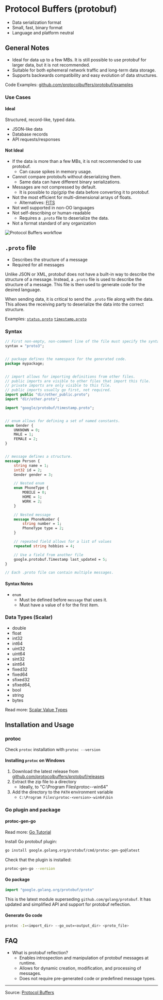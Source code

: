 # Protocol Buffers (protobuf)

- Data serialization format
- Small, fast, binary format
- Language and platform neutral

## General Notes

- Ideal for data up to a few MBs. It is still possible to use protobuf for larger data, but it is not recommended.
- Suitable for both ephemeral network traffic and long-term data storage.
- Supports backwards compatibility and easy evolution of data structures.

Code Examples: [github.com/protocolbuffers/protobuf/examples](https://github.com/protocolbuffers/protobuf/tree/main/examples)

### Use Cases

#### Ideal

Structured, record-like, typed data.

- JSON-like data
- Database records
- API requests/responses

#### Not Ideal

- If the data is more than a few MBs, it is not recommended to use protobuf.
  - Can cause spikes in memory usage.
- Cannot compare protobufs without deserializing them.
  - Same data can have different binary serializations.
- Messages are not compressed by default.
  - It is possible to zip/gzip the data before converting it to protobuf.
- Not the most efficient for multi-dimensional arrays of floats.
  - Alternatives: [FITS](https://en.wikipedia.org/wiki/FITS)
- Not well supported in non-OO languages
- Not self-describing or human-readable
  - Requires a `.proto` file to deserialize the data.
- Not a format standard of any organization

![Protocol Buffers workflow](https://developers.google.com/static/protocol-buffers/docs/images/protocol-buffers-concepts.png)

## `.proto` file

- Describes the structure of a message
- Required for all messages

Unlike JSON or XML, protobuf does not have a built-in way to describe the structure of a message.
Instead, a `.proto` file is used to describe the structure of a message.
This file is then used to generate code for the desired language.

When sending data, it is critical to send the `.proto` file along with the data.
This allows the receiving party to deserialize the data into the correct structure.

Examples:
[`status.proto`](https://github.com/googleapis/googleapis/blob/a4f2de456480c0a4ed9feeeaa1f8ee620bbef23a/google/rpc/status.proto)
[`timestamp.proto`](https://github.com/protocolbuffers/protobuf/blob/e5bbcd20d3623733e8c3d36a427c2800022434e1/src/google/protobuf/timestamp.proto)

### Syntax

```proto
// First non-empty, non-comment line of the file must specify the syntax.
syntax = "proto3";


// package defines the namespace for the generated code.
package mypackage;


// import allows for importing definitions from other files.
// public imports are visible to other files that import this file.
// private imports are only visible to this file.
// public imports usually go first, not required.
import public "dir/other_public.proto";
import "dir/other.proto";

import "google/protobuf/timestamp.proto";


// enum allows for defining a set of named constants.
enum Gender {
    UNKNOWN = 0;
    MALE = 1;
    FEMALE = 2;
}


// message defines a structure.
message Person {
    string name = 1;
    int32 id = 2;
    Gender gender = 3;

    // Nested enum
    enum PhoneType {
        MOBILE = 0;
        HOME = 1;
        WORK = 2;
    }

    // Nested message
    message PhoneNumber {
        string number = 1;
        PhoneType type = 2;
    }

    // repeated field allows for a list of values
    repeated string hobbies = 4;

    // Use a field from another file
    google.protobuf.Timestamp last_updated = 5;
}

// Each .proto file can contain multiple messages.
```

#### Syntax Notes

- `enum`
  - Must be defined before `message` that uses it.
  - Must have a value of `0` for the first item.

### Data Types (Scalar)

- double
- float
- int32
- int64
- uint32
- uint64
- sint32
- sint64
- fixed32
- fixed64
- sfixed32
- sfixed64,
- bool
- string
- bytes

Read more: [Scalar Value Types](https://developers.google.com/protocol-buffers/docs/proto3#scalar)

## Installation and Usage

### protoc

Check `protoc` installation with `protoc --version`

#### Installing `protoc` on Windows

1. Download the latest release from [github.com/protocolbuffers/protobuf/releases](https://github.com/protocolbuffers/protobuf/releases)
2. Extract the zip file to a directory
   - Ideally, to "C:\Program Files\protoc-<version>-win64"
3. Add the directory to the `PATH` environment variable
   - `C:\Program Files\protoc-<version>-win64\bin`

### Go plugin and package

#### protoc-gen-go

Read more: [Go Tutorial](https://protobuf.dev/getting-started/gotutorial/)

Install Go protobuf plugin:

```bash
go install google.golang.org/protobuf/cmd/protoc-gen-go@latest
```

Check that the plugin is installed:

```bash
protoc-gen-go --version
```

#### Go package

```go
import "google.golang.org/protobuf/proto"
```

This is the latest module superseding `github.com/golang/protobuf`.
It has updated and simplified API and support for protobuf reflection.

#### Generate Go code

```bash
protoc -I=<import_dir> --go_out=<output_dir> <proto_file>
```

## FAQ

- What is protobuf reflection?
  - Enables introspection and manipulation of protobuf messages at runtime.
  - Allows for dynamic creation, modification, and processing of messages.
  - Does not require pre-generated code or predefined message types.

---

Source: [Protocol Buffers](https://developers.google.com/protocol-buffers)
